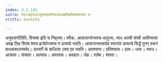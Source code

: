 ```yaml
---
index: 3.1.141
sutra: श्याऽअद्व्यधाऽस्रुसंस्र्वतीणवसाऽवहृलिहश्लिषश्वसश् च
vritti: kashika

---
```

अनुपसर्गातिति, विभाषा इति च निवृत्तम्। श्यैङः, आकारान्तेभ्यश्च धातुभ्यः, व्यध आस्रौ संस्रौ अतीणवसा अवहृ लिह श्लिष श्वस इत्येतेभ्यश्च ण प्रत्ययो भवति। आकारान्तत्वादेव श्यायतेः प्रत्यत्ये सिद्धे पुनर् वचनं बाधकबाधनार्थम्। उपसर्गे कं बाधित्वा ऽयम् एव भवति। अवश्यायः। प्रतिश्यायः। दायः। धायः। व्याधः। आस्रावः। संस्रावः। अत्यायः। अवसायः। अवहारः। लेहः। श्लेषः। श्वासः।